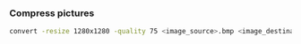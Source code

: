 ### Compress pictures

```bash
convert -resize 1280x1280 -quality 75 <image_source>.bmp <image_destination>.jpg
```
